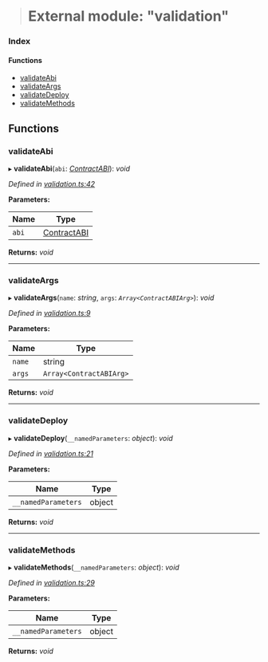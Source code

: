 > # External module: "validation"

### Index

#### Functions

* [validateAbi](_validation_.md#validateabi)
* [validateArgs](_validation_.md#validateargs)
* [validateDeploy](_validation_.md#validatedeploy)
* [validateMethods](_validation_.md#validatemethods)

## Functions

###  validateAbi

▸ **validateAbi**(`abi`: *[ContractABI](_types_.md#contractabi)*): *void*

*Defined in [validation.ts:42](https://github.com/polkadot-js/api/blob/c47ed58/packages/api-contract/src/validation.ts#L42)*

**Parameters:**

Name | Type |
------ | ------ |
`abi` | [ContractABI](_types_.md#contractabi) |

**Returns:** *void*

___

###  validateArgs

▸ **validateArgs**(`name`: *string*, `args`: *`Array<ContractABIArg>`*): *void*

*Defined in [validation.ts:9](https://github.com/polkadot-js/api/blob/c47ed58/packages/api-contract/src/validation.ts#L9)*

**Parameters:**

Name | Type |
------ | ------ |
`name` | string |
`args` | `Array<ContractABIArg>` |

**Returns:** *void*

___

###  validateDeploy

▸ **validateDeploy**(`__namedParameters`: *object*): *void*

*Defined in [validation.ts:21](https://github.com/polkadot-js/api/blob/c47ed58/packages/api-contract/src/validation.ts#L21)*

**Parameters:**

Name | Type |
------ | ------ |
`__namedParameters` | object |

**Returns:** *void*

___

###  validateMethods

▸ **validateMethods**(`__namedParameters`: *object*): *void*

*Defined in [validation.ts:29](https://github.com/polkadot-js/api/blob/c47ed58/packages/api-contract/src/validation.ts#L29)*

**Parameters:**

Name | Type |
------ | ------ |
`__namedParameters` | object |

**Returns:** *void*
